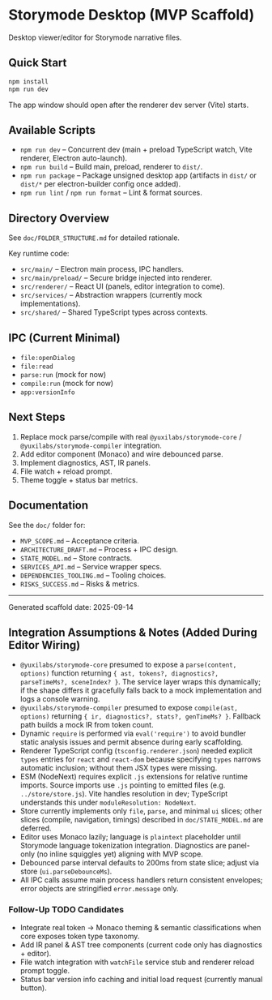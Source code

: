 # Storymode Desktop (MVP Scaffold)

Desktop viewer/editor for Storymode narrative files.

## Quick Start
```cmd
npm install
npm run dev
```
The app window should open after the renderer dev server (Vite) starts.

## Available Scripts
- `npm run dev` – Concurrent dev (main + preload TypeScript watch, Vite renderer, Electron auto-launch).
- `npm run build` – Build main, preload, renderer to `dist/`.
- `npm run package` – Package unsigned desktop app (artifacts in `dist/` or `dist/*` per electron-builder config once added).
- `npm run lint` / `npm run format` – Lint & format sources.

## Directory Overview
See `doc/FOLDER_STRUCTURE.md` for detailed rationale.

Key runtime code:
- `src/main/` – Electron main process, IPC handlers.
- `src/main/preload/` – Secure bridge injected into renderer.
- `src/renderer/` – React UI (panels, editor integration to come).
- `src/services/` – Abstraction wrappers (currently mock implementations).
- `src/shared/` – Shared TypeScript types across contexts.

## IPC (Current Minimal)
- `file:openDialog`
- `file:read`
- `parse:run` (mock for now)
- `compile:run` (mock for now)
- `app:versionInfo`

## Next Steps
1. Replace mock parse/compile with real `@yuxilabs/storymode-core` / `@yuxilabs/storymode-compiler` integration.
2. Add editor component (Monaco) and wire debounced parse.
3. Implement diagnostics, AST, IR panels.
4. File watch + reload prompt.
5. Theme toggle + status bar metrics.

## Documentation
See the `doc/` folder for:
- `MVP_SCOPE.md` – Acceptance criteria.
- `ARCHITECTURE_DRAFT.md` – Process + IPC design.
- `STATE_MODEL.md` – Store contracts.
- `SERVICES_API.md` – Service wrapper specs.
- `DEPENDENCIES_TOOLING.md` – Tooling choices.
- `RISKS_SUCCESS.md` – Risks & metrics.

---
Generated scaffold date: 2025-09-14

## Integration Assumptions & Notes (Added During Editor Wiring)

- `@yuxilabs/storymode-core` presumed to expose a `parse(content, options)` function returning `{ ast, tokens?, diagnostics?, parseTimeMs?, sceneIndex? }`. The service layer wraps this dynamically; if the shape differs it gracefully falls back to a mock implementation and logs a console warning.
- `@yuxilabs/storymode-compiler` presumed to expose `compile(ast, options)` returning `{ ir, diagnostics?, stats?, genTimeMs? }`. Fallback path builds a mock IR from token count.
- Dynamic `require` is performed via `eval('require')` to avoid bundler static analysis issues and permit absence during early scaffolding.
- Renderer TypeScript config (`tsconfig.renderer.json`) needed explicit `types` entries for `react` and `react-dom` because specifying `types` narrows automatic inclusion; without them JSX types were missing.
- ESM (NodeNext) requires explicit `.js` extensions for relative runtime imports. Source imports use `.js` pointing to emitted files (e.g. `../store/store.js`). Vite handles resolution in dev; TypeScript understands this under `moduleResolution: NodeNext`.
- Store currently implements only `file`, `parse`, and minimal `ui` slices; other slices (compile, navigation, timings) described in `doc/STATE_MODEL.md` are deferred.
- Editor uses Monaco lazily; language is `plaintext` placeholder until Storymode language tokenization integration. Diagnostics are panel-only (no inline squiggles yet) aligning with MVP scope.
- Debounced parse interval defaults to 200ms from state slice; adjust via store (`ui.parseDebounceMs`).
- All IPC calls assume main process handlers return consistent envelopes; error objects are stringified `error.message` only.

### Follow-Up TODO Candidates
- Integrate real token -> Monaco theming & semantic classifications when core exposes token type taxonomy.
- Add IR panel & AST tree components (current code only has diagnostics + editor).
- File watch integration with `watchFile` service stub and renderer reload prompt toggle.
- Status bar version info caching and initial load request (currently manual button).

